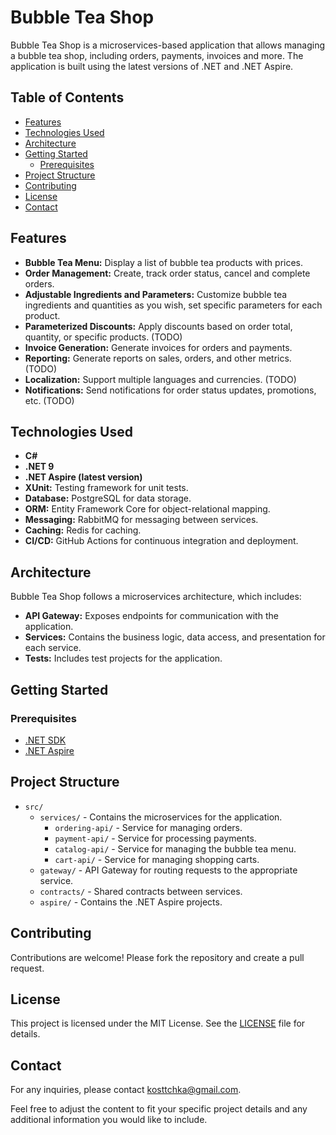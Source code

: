 # Bubble Tea Shop

Bubble Tea Shop is a microservices-based application that allows managing a bubble tea shop, including orders, payments, invoices and more. The application is built using the latest versions of .NET and .NET Aspire.

## Table of Contents

- [Features](#features)
- [Technologies Used](#technologies-used)
- [Architecture](#architecture)
- [Getting Started](#getting-started)
    - [Prerequisites](#prerequisites)
- [Project Structure](#project-structure)
- [Contributing](#contributing)
- [License](#license)
- [Contact](#contact)

## Features

- **Bubble Tea Menu:** Display a list of bubble tea products with prices.
- **Order Management:** Create, track order status, cancel and complete orders.
- **Adjustable Ingredients and Parameters:** Customize bubble tea ingredients and quantities as you wish, set specific parameters for each product.
- **Parameterized Discounts:** Apply discounts based on order total, quantity, or specific products. (TODO)
- **Invoice Generation:** Generate invoices for orders and payments.
- **Reporting:** Generate reports on sales, orders, and other metrics. (TODO)
- **Localization:** Support multiple languages and currencies. (TODO)
- **Notifications:** Send notifications for order status updates, promotions, etc. (TODO)

## Technologies Used

- **C#**
- **.NET 9**
- **.NET Aspire (latest version)**
- **XUnit:** Testing framework for unit tests.
- **Database:** PostgreSQL for data storage.
- **ORM:** Entity Framework Core for object-relational mapping.
- **Messaging:** RabbitMQ for messaging between services.
- **Caching:** Redis for caching.
- **CI/CD:** GitHub Actions for continuous integration and deployment.

## Architecture

Bubble Tea Shop follows a microservices architecture, which includes:

- **API Gateway:** Exposes endpoints for communication with the application.
- **Services:** Contains the business logic, data access, and presentation for each service.
- **Tests:** Includes test projects for the application.

## Getting Started

### Prerequisites

- [.NET SDK](https://dotnet.microsoft.com/download)
- [.NET Aspire](https://learn.microsoft.com/en-us/dotnet/aspire)

## Project Structure

- `src/`
    - `services/` - Contains the microservices for the application.
        - `ordering-api/` - Service for managing orders.
        - `payment-api/` - Service for processing payments.
        - `catalog-api/` - Service for managing the bubble tea menu.
        - `cart-api/` - Service for managing shopping carts.
    - `gateway/` - API Gateway for routing requests to the appropriate service.
    - `contracts/` - Shared contracts between services.
    - `aspire/` - Contains the .NET Aspire projects.

## Contributing

Contributions are welcome! Please fork the repository and create a pull request.

## License

This project is licensed under the MIT License. See the [LICENSE](LICENSE) file for details.

## Contact

For any inquiries, please contact [kosttchka@gmail.com](mailto:kosttchka@gmail.com).

Feel free to adjust the content to fit your specific project details and any additional information you would like to include.
